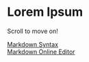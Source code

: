 ﻿# Lorem Ipsum

Scroll to move on!  

[Markdown Syntax](https://github.com/gnab/remark/wiki/Markdown)  
[Markdown Online Editor](https://dillinger.io/)
